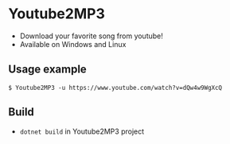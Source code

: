 # Youtube2MP3

- Download your favorite song from youtube!
- Available on Windows and Linux

## Usage example

```
$ Youtube2MP3 -u https://www.youtube.com/watch?v=dQw4w9WgXcQ
```

## Build

- `dotnet build` in Youtube2MP3 project
